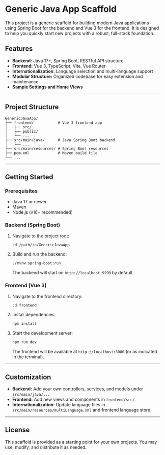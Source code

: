 # Generic Java App Scaffold

This project is a generic scaffold for building modern Java applications using Spring Boot for the backend and Vue 3 for the frontend. It is designed to help you quickly start new projects with a robust, full-stack foundation.

## Features

- **Backend:** Java 17+, Spring Boot, RESTful API structure
- **Frontend:** Vue 3, TypeScript, Vite, Vue Router
- **Internationalization:** Language selection and multi-language support
- **Modular Structure:** Organized codebase for easy extension and maintenance
- **Sample Settings and Home Views**

---

## Project Structure

```
GenericJavaApp/
├── frontend/           # Vue 3 frontend app
│   ├── src/
│   ├── public/
│   └── ...
├── src/main/java/      # Java Spring Boot backend
│   └── ...
├── src/main/resources/ # Spring Boot resources
├── pom.xml             # Maven build file
└── ...
```

---

## Getting Started

### Prerequisites
- Java 17 or newer
- Maven
- Node.js (v16+ recommended)

### Backend (Spring Boot)

1. Navigate to the project root:
   ```sh
   cd /path/to/GenericJavaApp
   ```
2. Build and run the backend:
   ```sh
   ./mvnw spring-boot:run
   ```
   The backend will start on `http://localhost:9999` by default.

### Frontend (Vue 3)

1. Navigate to the frontend directory:
   ```sh
   cd frontend
   ```
2. Install dependencies:
   ```sh
   npm install
   ```
3. Start the development server:
   ```sh
   npm run dev
   ```
   The frontend will be available at `http://localhost:8080` (or as indicated in the terminal).

---

## Customization
- **Backend:** Add your own controllers, services, and models under `src/main/java/...`
- **Frontend:** Add new views and components in `frontend/src/`
- **Internationalization:** Update language files in `src/main/resources/multiLanguage.xml` and frontend language store.

---

## License
This scaffold is provided as a starting point for your own projects. You may use, modify, and distribute it as needed.
